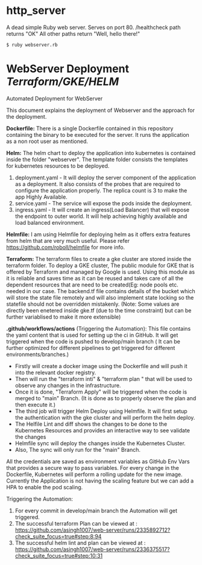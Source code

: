 # http_server
A dead simple Ruby web server.
Serves on port 80.
/healthcheck path returns "OK"
All other paths return "Well, hello there!"

`$ ruby webserver.rb`

# WebServer Deployment *Terraform/GKE/HELM*

Automated Deployment for WebServer

This document explains the deployment of Webserver and the approach for the deployment.

**Dockerfile:** There is a single Dockerfile contained in this repository containing the binary to be executed for the server. It runs the application as a non root user as mentioned.

**Helm:** The helm chart to deploy the application into kubernetes is contained inside the folder "webserver". The template folder consists the templates for kubernetes resources to be deployed.
  1) deployment.yaml - It will deploy the server component of the application as a deployment. It also consists of the probes that are required to configure the application properly. The replica count is 3 to make the app Highly Available.
  2) service.yaml - The service will expose the pods inside the deployment.
  4) ingress.yaml - It will create an ingress(Load Balancer) that will expose the endpoint to outer world. It will help achieving highly available and load balanced environment.


**Helmfile:** I am using Helmfile for deploying helm as it offers extra features from helm that are very much useful.
Please refer https://github.com/roboll/helmfile for more info.

**Terraform:** The terraform files to create a gke cluster are stored inside the terraform folder.
  To deploy a GKE cluster, The public module for GKE that is offered by Terraform and managed by Google is used. Using this module as it is reliable and saves time as it can be reused and takes care of all the dependent resources that are need to be created(Eg: node pools etc. needed in our case.
  The backend.tf file contains details of the bucket which will store the state file remotely and will also implement state locking so the statefile should not be overridden mistakenly. 
  (Note: Some values are directly been enetered inside gke.tf (due to the time constraint) but can be further variablised to make it more extensible)

**.github/workflows/actions** (Triggering the Automation):  This file contains the yaml content that is used for setting up the ci in GitHub.
  It will get triggered when the code is pushed to develop/main branch ( It can be further optimized for different pipelines to get triggered for different environments/branches.)
  - Firstly will create a docker image using the Dockerfile and will push it into the relevant docker registry.
  - Then will run the "terraform inti" & "terraform plan " that will be used to observe any changes in the infrastructure.
  - Once it is done, "Terraform Apply" will be triggered when the code is merged to "main" Branch.
  (It is done as to properly observe the plan and then execute it.)
  - The third job will trigger Helm Deploy using Helmfile. It will first setup the authentication with the gke cluster and will perform the helm deploy.
  - The Helfile Lint and diff shows the changes to be done to the Kubernetes Resources and provides an interactive way to see validate the changes
  - Helmfile sync will deploy the changes inside the Kubernetes Cluster.
  - Also, The sync will only run for the "main" Branch.
  
  All the credentials are saved as environment variables as GitHub Env Vars that provides a secure way to pass variables.
  For every change in the Dockerfile, Kubernetes will perform a rolling update for the new image.
  Currently the Application is not having the scaling feature but we can add a HPA to enable the pod scaling.

Triggering the Automation:

1) For every commit in develop/main branch the Automation will get triggered.
2) The successful terraform Plan can be viewed at : https://github.com/asingh1007/web-server/runs/2335892712?check_suite_focus=true#step:8:94
3) The successful helm lint and plan can be viewed at : https://github.com/asingh1007/web-server/runs/2336375517?check_suite_focus=true#step:10:31 